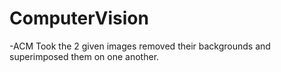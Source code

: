 # ComputerVision
-ACM
Took the 2 given images removed their backgrounds
and superimposed them on one another.

